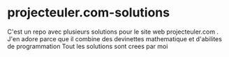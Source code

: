 # projecteuler.com-solutions
C'est un repo avec plusieurs solutions pour le site web projecteuler.com . J'en adore parce que il combine des devinettes mathematique et d'abilites de programmation
Tout les solutions sont crees par moi

